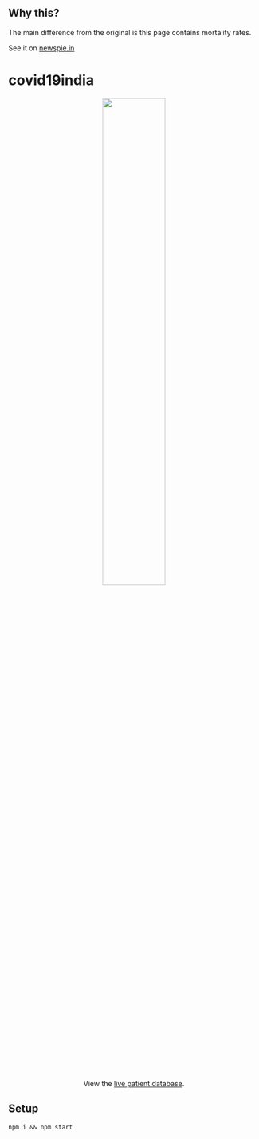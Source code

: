## Why this?
The main difference from the original is this page contains mortality rates.

See it on <a href="https://newspie.in/covid19india">newspie.in</a>

# covid19india

<p align="center">
<img src="https://lh3.googleusercontent.com/c1R9ua5XDaInXNNYEVKs5NzwQ36gYCXi1VJ5kLRxGcDYmyUSJM3dnkzqaPWP_CniaHQbQSr4yQqxmsoEGvGFrWFnBRAVjI4=s2560" width="50%">
</p>

<p align="center">
  View the <a href="https://bit.ly/patientdb">live patient database</a>.
 </p>

## Setup

```
npm i && npm start
```

